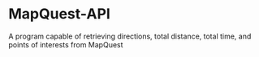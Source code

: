# MapQuest-API
A program capable of retrieving directions, total distance, total time, and points of interests from MapQuest
